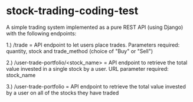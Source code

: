 # stock-trading-coding-test

A simple trading system implemented as a pure REST API (using Django) with the following endpoints:

1.) /trade = API endpoint to let users place trades. Parameters required: quantity, stock and trade_method (choice of "Buy" or "Sell")

2.) /user-trade-portfolio/<stock_name> = API endpoint to retrieve the total value invested in a single stock by a user. URL parameter required: stock_name

3.) /user-trade-portfolio = API endpoint to retrieve the total value invested by a user on all of the stocks they have traded

